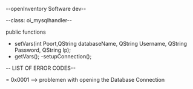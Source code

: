 --openInventory Software dev--

--class: oi_mysqlhandler--

public functions

- setVars(int Poort,QString databaseName, QString Username, QString Password, QString Ip);
- getVars();
-setupConnection();

-- LIST OF ERROR CODES--

= 0x0001 --> problemen with opening the Database Connection
